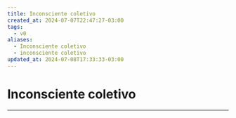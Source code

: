 ```yaml
---
title: Inconsciente coletivo
created_at: 2024-07-07T22:47:27-03:00
tags:
  - v0
aliases:
  - Inconsciente coletivo
  - inconsciente coletivo
updated_at: 2024-07-08T17:33:33-03:00
---
```

# Inconsciente coletivo
---

